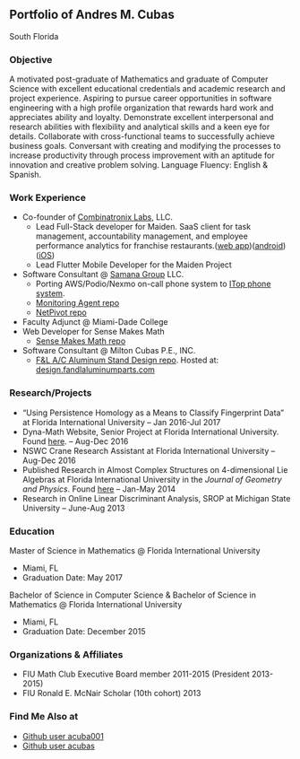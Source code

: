 <!-- ## Welcome to GitHub Pages

You can use the [editor on GitHub](https://github.com/acuba001/acuba001.github.io/edit/master/index.md) to maintain and preview the content for your website in Markdown files.

Whenever you commit to this repository, GitHub Pages will run [Jekyll](https://jekyllrb.com/) to rebuild the pages in your site, from the content in your Markdown files.

### Markdown

Markdown is a lightweight and easy-to-use syntax for styling your writing. It includes conventions for

```markdown
Syntax highlighted code block

# Header 1
## Header 2
### Header 3

- Bulleted
- List

1. Numbered
2. List

**Bold** and _Italic_ and `Code` text

[Link](url) and ![Image](src)
```

For more details see [GitHub Flavored Markdown](https://guides.github.com/features/mastering-markdown/).

### Jekyll Themes

Your Pages site will use the layout and styles from the Jekyll theme you have selected in your [repository settings](https://github.com/acuba001/acuba001.github.io/settings). The name of this theme is saved in the Jekyll `_config.yml` configuration file.

### Support or Contact

Having trouble with Pages? Check out our [documentation](https://help.github.com/categories/github-pages-basics/) or [contact support](https://github.com/contact) and we’ll help you sort it out. -->

## Portfolio of Andres M. Cubas

South Florida

### Objective

A motivated post-graduate of Mathematics and graduate of Computer Science with excellent educational credentials and
academic research and project experience. Aspiring to pursue career opportunities in software engineering with a high profile
organization that rewards hard work and appreciates ability and loyalty. Demonstrate excellent interpersonal and research
abilities with flexibility and analytical skills and a keen eye for details. Collaborate with cross-functional teams to successfully
achieve business goals. Conversant with creating and modifying the processes to increase productivity through process
improvement with an aptitude for innovation and creative problem solving. Language Fluency: English & Spanish.

### Work Experience
- Co-founder of [Combinatronix Labs](https://github.com/Combinatronix-Labs), LLC.
  * Lead Full-Stack developer for Maiden. SaaS client for task management, accountability management, and employee performance analytics for franchise restaurants.([web app](https://projectmaiden.org))([android](https://play.google.com/store/apps/details?id=com.combinatronixlabs.maiden_flutter.prod)) ([iOS](https://apps.apple.com/us/app/project-maiden/id1573166507))
  * Lead Flutter Mobile Developer for the Maiden Project
- Software Consultant @ [Samana Group](https://github.com/samanamonitor) LLC.
  * Porting AWS/Podio/Nexmo on-call phone system to [ITop phone system](https://github.com/samanamonitor/itop-install).
  * [Monitoring Agent repo](https://github.com/samanamonitor/Monitoring_Agent)
  * [NetPivot repo](https://github.com/fabbaena/NetPivot)
- Faculty Adjunct @ Miami-Dade College
- Web Developer for Sense Makes Math
  * [Sense Makes Math repo](https://github.com/acuba001/Sense_Makes_Math)
- Software Consultant @ Milton Cubas P.E., INC.
  * [F&L A/C Aluminum Stand Design repo](https://github.com/acuba001/F-L-A-C-Aluminum-Stand-Design-NOA). Hosted at: [design.fandlaluminumparts.com](https://design.fandlaluminumparts.com/)

### Research/Projects

- “Using Persistence Homology as a Means to Classify Fingerprint Data” at Florida International University – Jan 2016-Jul 2017
- Dyna-Math Website, Senior Project at Florida International University. Found [here](https://github.com/FIU-SCIS-Senior-Projects/Dynamic-Mathematics-Priciples). – Aug-Dec 2016
- NSWC Crane Research Assistant at Florida International University – Aug-Dec 2016
- Published Research in Almost Complex Structures on 4-dimensional Lie Algebras at Florida International University in the *Journal of Geometry and Physics*. Found [here](https://doi.org/10.1016/j.geomphys.2015.08.020) – Jan-May 2014
- Research in Online Linear Discriminant Analysis, SROP at Michigan State University – June-Aug 2013

### Education

Master of Science in Mathematics @ Florida International University 
  - Miami, FL 
  - Graduation Date: May 2017

Bachelor of Science in Computer Science & Bachelor of Science in Mathematics @ Florida International University
  - Miami, FL
  - Graduation Date: December 2015

### Organizations & Affiliates

- FIU Math Club Executive Board member 2011-2015 (President 2013-2015)
- FIU Ronald E. McNair Scholar (10th cohort) 2013

### Find Me Also at

- [Github user acuba001](https://github.com/acuba001)
- [Github user acubas](https://github.com/acubas)